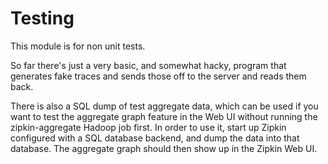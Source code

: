 # Testing
This module is for non unit tests.

So far there's just a very basic, and somewhat hacky, program that generates
fake traces and sends those off to the server and reads them back.

There is also a SQL dump of test aggregate data, which can be used if you
want to test the aggregate graph feature in the Web UI without running the
zipkin-aggregate Hadoop job first. In order to use it, start up Zipkin
configured with a SQL database backend, and dump the data into that database.
The aggregate graph should then show up in the Zipkin Web UI.
